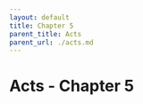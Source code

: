 ```yaml
---
layout: default
title: Chapter 5
parent_title: Acts
parent_url: ./acts.md
---
```


# Acts - Chapter 5

